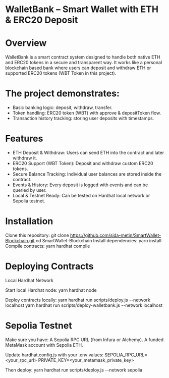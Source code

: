 # WalletBank – Smart Wallet with ETH & ERC20 Deposit
# Overview
WalletBank is a smart contract system designed to handle both native ETH and ERC20 tokens in a secure and transparent way. It works like a personal blockchain based bank where users can deposit and withdraw ETH or supported ERC20 tokens (WBT Token in this project).

# The project demonstrates:

- Basic banking logic: deposit, withdraw, transfer.
- Token handling: ERC20 token (WBT) with approve & depositToken flow.
- Transaction history tracking: storing user deposits with timestamps.

# Features
- ETH Deposit & Withdraw: Users can send ETH into the contract and later withdraw it.
- ERC20 Support (WBT Token): Deposit and withdraw custom ERC20 tokens.
- Secure Balance Tracking: Individual user balances are stored inside the contract.
- Events & History: Every deposit is logged with events and can be queried by user.
- Local & Testnet Ready: Can be tested on Hardhat local network or Sepolia testnet.

# Installation
Clone this repository:
git clone https://github.com/sida-metin/SmartWallet-Blockchain.git
cd SmartWallet-Blockchain
Install dependencies:
yarn install
Compile contracts:
yarn hardhat compile

# Deploying Contracts
Local Hardhat Network

Start local Hardhat node:
yarn hardhat node

Deploy contracts locally:
yarn hardhat run scripts/deploy.js --network localhost
yarn hardhat run scripts/deploy-walletbank.js --network localhost


# Sepolia Testnet
Make sure you have:
A Sepolia RPC URL (from Infura or Alchemy).
A funded MetaMask account with Sepolia ETH.

Update hardhat.config.js with your .env values:
SEPOLIA_RPC_URL=<your_rpc_url>
PRIVATE_KEY=<your_metamask_private_key>

Then deploy:
yarn hardhat run scripts/deploy.js --network sepolia







